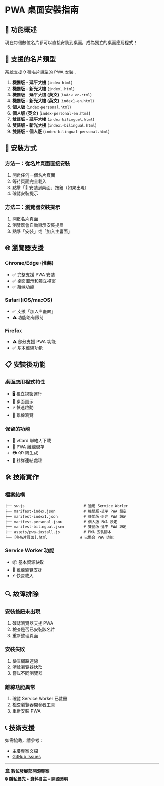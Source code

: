 # PWA 桌面安裝指南

## 🚀 功能概述

現在每個數位名片都可以直接安裝到桌面，成為獨立的桌面應用程式！

## 📱 支援的名片類型

系統支援 9 種名片類型的 PWA 安裝：

1. **機關版 - 延平大樓** (`index.html`)
2. **機關版 - 新光大樓** (`index1.html`)
3. **機關版 - 延平大樓 (英文)** (`index-en.html`)
4. **機關版 - 新光大樓 (英文)** (`index1-en.html`)
5. **個人版** (`index-personal.html`)
6. **個人版 (英文)** (`index-personal-en.html`)
7. **雙語版 - 延平大樓** (`index-bilingual.html`)
8. **雙語版 - 新光大樓** (`index1-bilingual.html`)
9. **雙語版 - 個人版** (`index-bilingual-personal.html`)

## 🔧 安裝方式

### 方法一：從名片頁面直接安裝

1. 開啟任何一個名片頁面
2. 等待頁面完全載入
3. 點擊「📱 安裝到桌面」按鈕（如果出現）
4. 確認安裝提示

### 方法二：瀏覽器安裝提示

1. 開啟名片頁面
2. 瀏覽器會自動顯示安裝提示
3. 點擊「安裝」或「加入主畫面」

## 🌐 瀏覽器支援

### Chrome/Edge (推薦)
- ✅ 完整支援 PWA 安裝
- ✅ 桌面圖示和獨立視窗
- ✅ 離線功能

### Safari (iOS/macOS)
- ✅ 支援「加入主畫面」
- ⚠️ 功能略有限制

### Firefox
- ⚠️ 部分支援 PWA 功能
- ✅ 基本離線功能

## 📋 安裝後功能

### 桌面應用程式特性
- 🖥️ 獨立視窗運行
- 📱 桌面圖示
- ⚡ 快速啟動
- 🔄 離線瀏覽

### 保留的功能
- 📱 vCard 聯絡人下載
- 💾 PWA 離線儲存
- 📷 QR 碼生成
- 🔗 社群連結處理

## 🛠️ 技術實作

### 檔案結構
```
├── sw.js                           # 通用 Service Worker
├── manifest-index.json             # 機關版-延平 PWA 設定
├── manifest-index1.json            # 機關版-新光 PWA 設定
├── manifest-personal.json          # 個人版 PWA 設定
├── manifest-bilingual.json         # 雙語版-延平 PWA 設定
├── assets/pwa-install.js           # PWA 安裝腳本
└── [各名片頁面].html               # 已整合 PWA 功能
```

### Service Worker 功能
- 📦 基本資源快取
- 🔄 離線瀏覽支援
- ⚡ 快速載入

## 🔍 故障排除

### 安裝按鈕未出現
1. 確認瀏覽器支援 PWA
2. 檢查是否已安裝該名片
3. 重新整理頁面

### 安裝失敗
1. 檢查網路連線
2. 清除瀏覽器快取
3. 嘗試不同瀏覽器

### 離線功能異常
1. 確認 Service Worker 已註冊
2. 檢查瀏覽器開發者工具
3. 重新安裝 PWA

## 📞 技術支援

如需協助，請參考：
- [主要專案文檔](README.md)
- [GitHub Issues](https://github.com/moda-gov-tw/DB-Card/issues)

---

**🏛️ 數位發展部開源專案**  
**🔒 隱私優先 • 資料自主 • 開源透明**